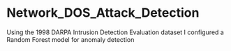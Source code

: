 # Network_DOS_Attack_Detection
Using the 1998 DARPA Intrusion Detection Evaluation dataset I configured a Random Forest model for anomaly detection
